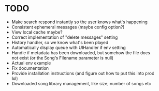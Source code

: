 # TODO
- Make search respond instantly so the user knows what's happening
- Consistent ephemeral messages (maybe config option?)
- View local cache maybe?
- Correct implementation of "delete messages" setting
- History handler, so we know what's been played
- Automatically display queue with UIHandler if env setting
- Handle if metadata has been downloaded, but somehow the file does not exist (or the Song's Filename parameter is null)
- Actual env example
- Fix documentation
- Provide installation instructions (and figure out how to put this into prod lol)
- Downloaded song library management, like size, number of songs etc